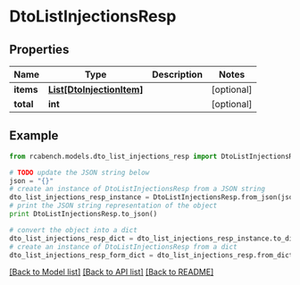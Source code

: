 # DtoListInjectionsResp


## Properties

Name | Type | Description | Notes
------------ | ------------- | ------------- | -------------
**items** | [**List[DtoInjectionItem]**](DtoInjectionItem.md) |  | [optional] 
**total** | **int** |  | [optional] 

## Example

```python
from rcabench.models.dto_list_injections_resp import DtoListInjectionsResp

# TODO update the JSON string below
json = "{}"
# create an instance of DtoListInjectionsResp from a JSON string
dto_list_injections_resp_instance = DtoListInjectionsResp.from_json(json)
# print the JSON string representation of the object
print DtoListInjectionsResp.to_json()

# convert the object into a dict
dto_list_injections_resp_dict = dto_list_injections_resp_instance.to_dict()
# create an instance of DtoListInjectionsResp from a dict
dto_list_injections_resp_form_dict = dto_list_injections_resp.from_dict(dto_list_injections_resp_dict)
```
[[Back to Model list]](../README.md#documentation-for-models) [[Back to API list]](../README.md#documentation-for-api-endpoints) [[Back to README]](../README.md)


